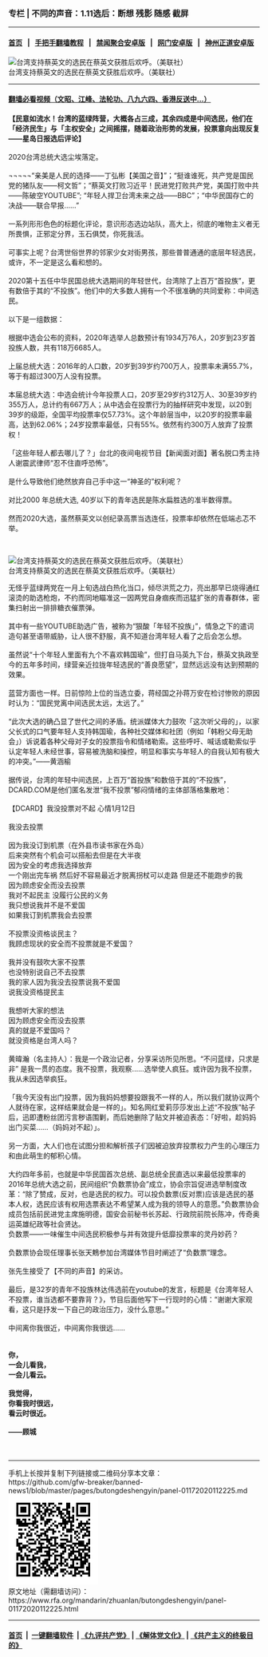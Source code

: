 ### 专栏 | 不同的声音：1.11选后：断想 残影 随感 截屏
------------------------

#### [首页](https://github.com/gfw-breaker/banned-news1/blob/master/README.md) &nbsp;&nbsp;|&nbsp;&nbsp; [手把手翻墙教程](https://github.com/gfw-breaker/guides/wiki) &nbsp;&nbsp;|&nbsp;&nbsp; [禁闻聚合安卓版](https://github.com/gfw-breaker/bn-android) &nbsp;&nbsp;|&nbsp;&nbsp; [网门安卓版](https://github.com/oGate2/oGate) &nbsp;&nbsp;|&nbsp;&nbsp; [神州正道安卓版](https://github.com/SzzdOgate/update) 



<div id="headerimg">
 <img alt="台湾支持蔡英文的选民在蔡英文获胜后欢呼。（美联社）" src="https://www.rfa.org/mandarin/zhuanlan/butongdeshengyin/panel-01172020112225.html/AP_20011547429437.jpg/@@images/495da6c5-2ea9-483e-8d58-9c67ff11550d.jpeg" title="台湾支持蔡英文的选民在蔡英文获胜后欢呼。（美联社）"/>
 <div id="headerimgcontents">
  <div id="headerimgcaption">
   <span>
    台湾支持蔡英文的选民在蔡英文获胜后欢呼。（美联社）
   </span>
   <!-- zoomattribute -->
  </div>
  <!-- headerimgcaption -->
 </div>
 <!-- headerimagecontents -->
</div>

<hr/>


#### [翻墙必看视频（文昭、江峰、法轮功、八九六四、香港反送中...）](https://github.com/gfw-breaker/banned-news1/blob/master/pages/link3.md)

<div id="storytext">
 <div>
  <div class="slot_header">
  </div>
 </div>
 <p>
  <b>
   【民意如流水！台湾的蓝绿阵营，大概各占三成，其余四成是中间选民，他们在「经济民生」与「主权安全」之间摇摆，随着政治形势的发展，投票意向出现反复——星岛日报选后评论】
  </b>
  <br/>
  <br/>
  2020台湾总统大选尘埃落定。
  <br/>
  <br/>
  ¬¬¬¬¬“亲美是人民的选择——丁弘彬【美国之音】”；“挺谁谁死，共产党是国民党的猪队友——柯文哲”；“蔡英文打败习近平！民进党打败共产党，美国打败中共——陈破空YOUTUBE”; “年轻人捍卫台湾未来之战——BBC”；“中华民国存亡的决战——联合早报……”
  <br/>
  <br/>
  一系列形形色色的标题化评论，意识形态选边站队，高大上，彻底的唯物主义者无所畏惧，正邪定分界，玉石俱焚，你死我活。
  <br/>
  <br/>
  可事实上呢？台湾世俗世界的邻家少女对街男孩，那些普普通通的底层年轻选民，或许，不一定是这么看和想的。
  <br/>
  <br/>
  2020第十五任中华民国总统大选期间的年轻世代，台湾除了上百万“首投族”，更有数倍于其的“不投族”。他们中的大多数人拥有一个不很准确的共同爱称：中间选民。
  <br/>
  <br/>
  以下是一组数据：
  <br/>
  <br/>
  根据中选会公布的资料，2020年选举人总数预计有1934万76人，20岁到23岁首投族人数，共有118万6685人。
  <br/>
  <br/>
  上届总统大选：2016年的人口数，20岁到39岁约700万人，投票率未满55.7%，等于有超过300万人没有投票。
  <br/>
  <br/>
  本届总统大选：中选会统计今年投票人口，20岁至29岁约312万人、30至39岁约355万人，总计约有667万人；从中选会在投票行为的抽样研究中发现，以20到39岁的级距，全国平均投票率仅57.73%。这个年龄层当中，以20岁的投票率最高，达到62.06%；24岁投票率最低，只有55%。依然有约300万人放弃了投票权！
  <br/>
  <br/>
  「这些年轻人都去哪儿了？」台北的夜间电视节目【新闻面对面】著名脱口秀主持人谢震武律师“忍不住直呼恐怖”。
  <br/>
  <br/>
  是什么导致他们绝然放弃自己手中这一“神圣的”权利呢？
  <br/>
  <br/>
  对比2000 年总统大选, 40岁以下的青年选民是陈水扁胜选的准半数得票。
  <br/>
  <br/>
  然而2020大选，虽然蔡英文以创纪录高票当选连任，投票率却依然在低端忐忑不举。
 </p>
 <p>
  <br/>
  <div class="image-inline captioned" style="width:1680px;">
   <div style="width:1680px;">
    <img alt="台湾支持蔡英文的选民在蔡英文获胜后欢呼。（美联社）" src="https://www.rfa.org/mandarin/zhuanlan/butongdeshengyin/panel-01172020112225.html/AP_20011543373702.jpg" title="台湾支持蔡英文的选民在蔡英文获胜后欢呼。（美联社）"/>
   </div>
   <div class="image-caption">
    <span style="width:1680px;">
     台湾支持蔡英文的选民在蔡英文获胜后欢呼。（美联社）
    </span>
    <span class="copyright">
    </span>
   </div>
  </div>
 </p>
 <p>
  无怪乎蓝绿两党在一月上旬选战白热化当口，倾尽洪荒之力，亮出那早已烧得通红滚烫的助选枪炮，不约而同地瞄准这一因两党自身痼疾而迅猛扩张的青春群体，密集扫射出一排排糖衣催票弹。
  <br/>
  <br/>
  其中有一些YOUTUBE助选广告，被称为“狠酸「年轻不投族」”，情急之下的遣词造句甚至语带威胁，让人很不舒服，真不知道台湾年轻人看了之后会怎么想。
  <br/>
  <br/>
  虽然说“十个年轻人里面有九个不喜欢韩国瑜”，但打自马英九下台，蔡英文执政至今的五年多时间，绿营亲近拉拢年轻选民的“善良愿望”，显然远远没有达到预期的效果。
  <br/>
  <br/>
  蓝营方面也一样。日前惊险上位的当选立委，蒋经国之孙蒋万安在检讨惨败的原因时认为：“国民党离中间选民太远，太远了。”
  <br/>
  <br/>
  “此次大选的确凸显了世代之间的矛盾。统派媒体大力鼓吹「这次听父母的」，以家父长式的口气要年轻人支持韩国瑜，各种社交媒体和社团（例如「韩粉父母无助会」）诉说着各种父母对子女的投票指令和情绪勒索。这些呼吁、喊话或勒索似乎认定年轻人未经世事，容易被洗脑和操控，明显和事实与年轻人的自我认知有极大的冲突。”——黄涵榆
  <br/>
  <br/>
  据传说，台湾的年轻中间选民，上百万“首投族”和数倍于其的“不投族”，DCARD.COM是他们匿名发泄“我不投票”郁闷情绪的主体部落格集散地：
  <br/>
  <br/>
  【DCARD】我没投票对不起 心情1月12日
  <br/>
  <br/>
  我没去投票
  <br/>
  <br/>
  因为我没订到机票（在外县市读书家在外岛）
  <br/>
  后来突然有个机会可以搭船去但是在大半夜
  <br/>
  因为安全的考虑我选择放弃
  <br/>
  一个刚出完车祸 然后好不容易最近才脱离拐杖可以走路 但是还不能跑步的我
  <br/>
  因为顾虑安全而没去投票
  <br/>
  我对不起民主 没履行公民的义务
  <br/>
  我只想说我并不是不爱国
  <br/>
  如果我订到机票我会去投票
  <br/>
  <br/>
  不投票没资格谈民主？
  <br/>
  我顾虑现状的安全而不投票就是不爱国？
  <br/>
  <br/>
  我并没有鼓吹大家不投票
  <br/>
  也没特别说自己不去投票
  <br/>
  我的家人因为我没去投票说我不爱国
  <br/>
  说我没资格提民主
  <br/>
  <br/>
  我想听大家的想法
  <br/>
  因为顾虑安全而没去投票
  <br/>
  真的就是不爱国吗？
  <br/>
  就没资格是台湾人吗？
  <br/>
  <br/>
  黄暐瀚（名主持人）：我是一个政治记者，分享采访所见所思。“不问蓝绿，只求是非” 是我一贯的态度。我不投票，我观察......选举使人疯狂。或许因为我不投票，我从未因选举疯狂。
  <br/>
  <br/>
  「我今天没有出门投票，因为我妈妈想要投跟我不一样的人，所以我们就协议两个人就待在家，这样结果就会是一样的」。知名网红爱莉莎莎发出上述“不投族”帖子后，迅即遭粉丝团污言秽语围剿，而后她删除了贴文并被迫表态：「好啦，趁妈妈出门买菜……（妈妈对不起）」。
  <br/>
  <br/>
  另一方面，大人们也在试图分担和解析孩子们因被迫放弃投票权力产生的心理压力和由此萌生的郁积心情。
  <br/>
  <br/>
  大约四年多前，也就是中华民国首次总统、副总统全民直选以来最低投票率的2016年总统大选之前，民间组织“负数票协会”成立，协会宗旨促进选举制度改革：“除了赞成，反对，也是选民的权力。可以投负数票(反对票)应该是选民的基本人权，选民应该有权用选票表达不希望某人成为我的领导人的意愿。”负数票协会成员包括前民进党主席施明德，国安会前秘书长苏起、行政院前院长陈冲，传奇奥运英雄纪政等社会贤达。
  <br/>
  负数票——一味催生中间选民积极参与并有效提升低靡投票率的灵丹妙药？
  <br/>
  <br/>
  负数票协会现任理事长张天鷞参加台湾媒体节目时阐述了“负数票”理念。
  <br/>
  <br/>
  张先生接受了【不同的声音】的采访。
  <br/>
  <br/>
  最后，是32岁的青年不投族林达伟选前在youtube的发言，标题是《台湾年轻人不投票，谁当选都不要靠背？》，节目后面他写下一行现时的心情：“谢谢大家观看，这只是抒发一下自己的政治压力，没什么意思。”
  <br/>
  <br/>
  中间离你我很近，中间离你我很远……
  <br/>
  <br/>
  <br/>
  <b>
   你，
   <br/>
   一会儿看我，
   <br/>
   一会儿看云。
   <br/>
   <br/>
   我觉得，
   <br/>
   你看我时很远，
   <br/>
   看云时很近。
   <br/>
   <br/>
   ——顾城
   <br/>
  </b>
  <br/>
  <br/>
 </p>
</div>

<hr/>
手机上长按并复制下列链接或二维码分享本文章：<br/>
https://github.com/gfw-breaker/banned-news1/blob/master/pages/butongdeshengyin/panel-01172020112225.md <br/>
<a href='https://github.com/gfw-breaker/banned-news1/blob/master/pages/butongdeshengyin/panel-01172020112225.md'><img src='https://github.com/gfw-breaker/banned-news1/blob/master/pages/butongdeshengyin/panel-01172020112225.md.png'/></a> <br/>
原文地址（需翻墙访问）：https://www.rfa.org/mandarin/zhuanlan/butongdeshengyin/panel-01172020112225.html


------------------------
#### [首页](https://github.com/gfw-breaker/banned-news1/blob/master/README.md) &nbsp;|&nbsp; [一键翻墙软件](https://github.com/gfw-breaker/nogfw/blob/master/README.md) &nbsp;| [《九评共产党》](https://github.com/gfw-breaker/9ping.md/blob/master/README.md#九评之一评共产党是什么) | [《解体党文化》](https://github.com/gfw-breaker/jtdwh.md/blob/master/README.md) | [《共产主义的终极目的》](https://github.com/gfw-breaker/gczydzjmd.md/blob/master/README.md)


<img src='http://gfw-breaker.win/banned-news/pages/butongdeshengyin/panel-01172020112225.md' width='0px' height='0px'/>
